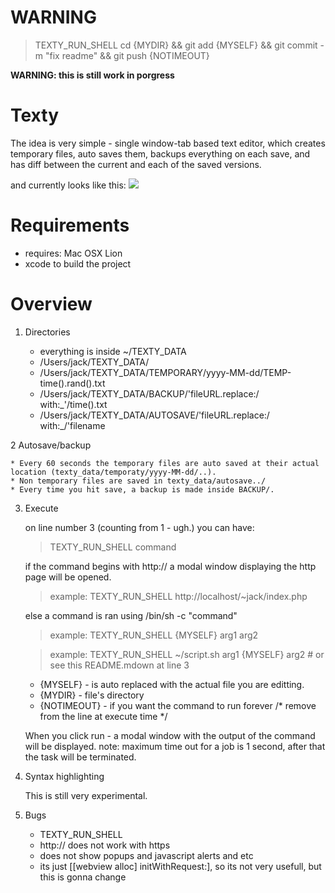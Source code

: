 WARNING
=======
> TEXTY_RUN_SHELL cd {MYDIR} && git add {MYSELF} && git commit -m "fix readme" && git push {NOTIMEOUT}

__WARNING: this is still work in porgress__

Texty
=====

The idea is very simple - single window-tab based text editor, which creates temporary files, auto saves them, backups everything on each save, and has diff between the current and each of the saved versions.

and currently looks like this:
[![](http://farm8.staticflickr.com/7015/6429917701_cb4fed23a4.jpg)](http://www.flickr.com/photos/71088131@N07/6429917701//)

Requirements
============

* requires: Mac OSX Lion
* xcode to build the project

Overview
========

1. Directories

	+ everything is inside ~/TEXTY_DATA
	+ /Users/jack/TEXTY_DATA/
	+ /Users/jack/TEXTY_DATA/TEMPORARY/yyyy-MM-dd/TEMP-time().rand().txt
	+ /Users/jack/TEXTY_DATA/BACKUP/'fileURL.replace:/ with:_'/time().txt
	+ /Users/jack/TEXTY_DATA/AUTOSAVE/'fileURL.replace:/ with:_/'filename

2 Autosave/backup

	* Every 60 seconds the temporary files are auto saved at their actual location (texty_data/temporaty/yyyy-MM-dd/..).
	* Non temporary files are saved in texty_data/autosave../
	* Every time you hit save, a backup is made inside BACKUP/.

3. Execute

	on line number 3 (counting from 1 - ugh.) you can have:

	> TEXTY_RUN_SHELL command

	if the command begins with http:// a modal window displaying the http page will be opened.

	> example: TEXTY_RUN_SHELL http://localhost/~jack/index.php

	else a command is ran using /bin/sh -c "command"

	> example: TEXTY_RUN_SHELL {MYSELF} arg1 arg2

	> example: TEXTY_RUN_SHELL ~/script.sh arg1 {MYSELF} arg2 # or see this README.mdown at line 3

	* {MYSELF} - is auto replaced with the actual file you are editting.
	* {MYDIR} - file's directory 
	* {NOTIMEOUT} - if you want the command to run forever /* remove from the line at execute time */

	When you click run - a modal window with the output of the command will be displayed. 
	note: maximum time out for a job is 1 second, after that the task will be terminated.

4. Syntax highlighting

	This is still very experimental.

5. Bugs
	* TEXTY_RUN_SHELL
	+ http:// does not work with https
	+ does not show popups and javascript alerts and etc
	+ its just [[webview alloc] initWithRequest:], so its not very usefull, but this is gonna change



